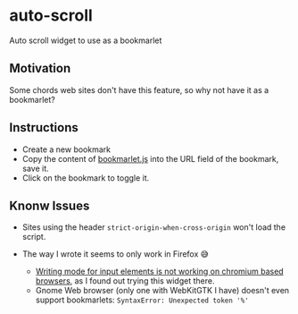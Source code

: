 # auto-scroll
Auto scroll widget to use as a bookmarlet 

## Motivation
Some chords web sites don't have this feature, so why not have it as a bookmarlet?

## Instructions
* Create a new bookmark
* Copy the content of [bookmarlet.js](./bookmarlet.js) into the URL field of the bookmark, save it.
* Click on the bookmark to toggle it.


## Knonw Issues
* Sites using the header `strict-origin-when-cross-origin` won't load the script.

* The way I wrote it seems to only work in Firefox 😅
  - [Writing mode for input elements is not working on chromium based browsers](https://bugs.chromium.org/p/chromium/issues/detail?id=681917&q=meter%20writing-mode&can=2), as I found out trying this widget there. 
  - Gnome Web browser (only one with WebKitGTK I have) doesn't even support bookmarlets: `SyntaxError: Unexpected token '%'`

